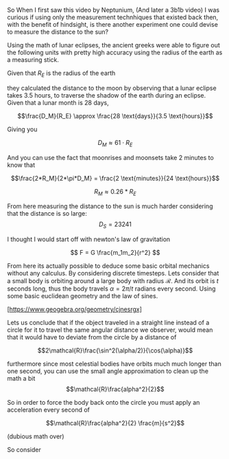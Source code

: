So When I first saw this video by Neptunium, (And later a 3b1b video) I was curious if using only the measurement technhiques that existed back then, with the benefit of hindsight, is there another experiment one could devise to measure the distance to the sun?

Using the math of lunar eclipses, the ancient greeks were able to figure out the following units with pretty high accuracy using the radius of the earth as a measuring stick.

Given that $R_E$ is the radius of the earth

they calculated the distance to the moon by observing that a lunar eclipse takes 3.5 hours, to traverse the shadow of the earth during an eclipse. Given that a lunar month is 28 days,

$$\frac{D_M}{R_E} \approx \frac{28 \text{days}}{3.5 \text{hours}}$$

Giving you

$$D_M \approx 61 \cdot R_E$$

And you can use the fact that moonrises and moonsets take 2 minutes to know that

$$\frac{2*R_M}{2*\pi*D_M} =  \frac{2 \text{minutes}}{24 \text{hours}}$$

$$R_M \approx 0.26 *R_E $$

From here measuring the distance to the sun is much harder considering that the distance is so large:
$$D_S =23241 $$

I thought I would start off with newton's law of gravitation

$$
F = G \frac{m_1m_2}{r^2}
$$

From here its actually possible to deduce some basic orbital mechanics without any calculus. By considering discrete timesteps. Lets consider that a small body is orbiting around a large body with radius $\mathcal{R}$. And its orbit is $t$ seconds long, thus the body travels $\alpha = 2\pi/t$ radians every second. Using some basic euclidean geometry and the law of sines.

[https://www.geogebra.org/geometry/cjnesrgx]

Lets us conclude that if the object traveled in a straight line instead of a circle for it to travel the same angular distance we observer, would mean that it would have to deviate from the circle by a distance of

$$2\mathcal{R}\frac{\sin^2(\alpha/2)}{\cos(\alpha)}$$

furthermore since most celestial bodies have orbits much much longer than one second, you can use the small angle approximation to clean up the math a bit
$$\mathcal{R}\frac{alpha^2}{2}$$

So in order to force the body back onto the circle you must apply an acceleration every second of

$$\mathcal{R}\frac{alpha^2}{2} \frac{m}{s^2}$$

(dubious math over)

So consider
